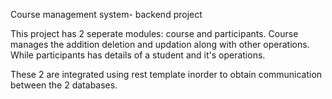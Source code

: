 Course management system- backend project

This project has 2 seperate modules: course and participants.
Course manages the addition deletion and updation along with other operations.
While participants has details of a student and it's operations.

These 2 are integrated using rest template inorder to obtain communication between the 2 databases.
